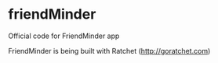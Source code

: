 # friendMinder
Official code for FriendMinder app

FriendMinder is being built with Ratchet (http://goratchet.com)
